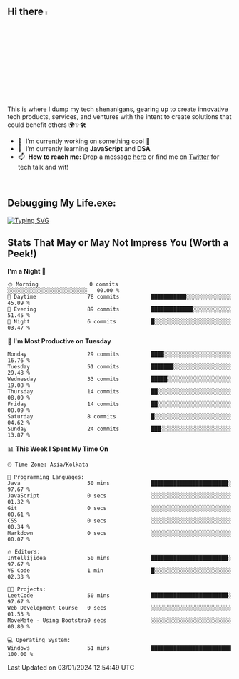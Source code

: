 ## Hi there <a href="#"><img src="https://media.giphy.com/media/hvRJCLFzcasrR4ia7z/giphy.gif" width="5%"></a>

This is where I dump my tech shenanigans, gearing up to create innovative tech products, services, and ventures with the intent to create solutions that could benefit others 🌍✨🛠️

- 🔭 &nbsp;I’m currently working on something cool 🥶
- 🌱 &nbsp;I’m currently learning <strong>JavaScript</strong> and <strong>DSA</strong>
- 📫 &nbsp;<b>How to reach me:</b> Drop a message <a href="mailto:harshilsharma.dev@gmail.com">here</a> or find me on  <a href="https://twitter.com/harshilshrma">Twitter</a> for tech talk and wit!

<br>

## Debugging My Life.exe:

[![Typing SVG](https://readme-typing-svg.demolab.com?font=Poppins&size=60&duration=1800&pause=1200&color=F7F7F7&background=0D1117&center=true&vCenter=true&random=false&width=1920&height=300&lines=1%2F10%3A+Hey+there%2C+I'm+Harshil;2%2F10%3A+Currently+pursuing+B.Tech+in+Computer+Science;3%2F10%3A+Coding+by+day%2C+gaming+by+code's+moonlight;4%2F10%3A+Mastering+skills+for+a+Koenigsegg-fueled+tomorrow;5%2F10%3A+I+excel+in+organized+everything%E2%80%94code%2C+spaces%2C+and+life)](#)







## Stats That May or May Not Impress You (Worth a Peek!)

<!--START_SECTION:waka-->
**I'm a Night 🦉** 

```text
🌞 Morning                0 commits           ░░░░░░░░░░░░░░░░░░░░░░░░░   00.00 % 
🌆 Daytime                78 commits          ███████████░░░░░░░░░░░░░░   45.09 % 
🌃 Evening                89 commits          █████████████░░░░░░░░░░░░   51.45 % 
🌙 Night                  6 commits           █░░░░░░░░░░░░░░░░░░░░░░░░   03.47 % 
```
📅 **I'm Most Productive on Tuesday** 

```text
Monday                   29 commits          ████░░░░░░░░░░░░░░░░░░░░░   16.76 % 
Tuesday                  51 commits          ███████░░░░░░░░░░░░░░░░░░   29.48 % 
Wednesday                33 commits          █████░░░░░░░░░░░░░░░░░░░░   19.08 % 
Thursday                 14 commits          ██░░░░░░░░░░░░░░░░░░░░░░░   08.09 % 
Friday                   14 commits          ██░░░░░░░░░░░░░░░░░░░░░░░   08.09 % 
Saturday                 8 commits           █░░░░░░░░░░░░░░░░░░░░░░░░   04.62 % 
Sunday                   24 commits          ███░░░░░░░░░░░░░░░░░░░░░░   13.87 % 
```


📊 **This Week I Spent My Time On** 

```text
🕑︎ Time Zone: Asia/Kolkata

💬 Programming Languages: 
Java                     50 mins             ████████████████████████░   97.67 % 
JavaScript               0 secs              ░░░░░░░░░░░░░░░░░░░░░░░░░   01.32 % 
Git                      0 secs              ░░░░░░░░░░░░░░░░░░░░░░░░░   00.61 % 
CSS                      0 secs              ░░░░░░░░░░░░░░░░░░░░░░░░░   00.34 % 
Markdown                 0 secs              ░░░░░░░░░░░░░░░░░░░░░░░░░   00.07 % 

🔥 Editors: 
Intellijidea             50 mins             ████████████████████████░   97.67 % 
VS Code                  1 min               █░░░░░░░░░░░░░░░░░░░░░░░░   02.33 % 

🐱‍💻 Projects: 
LeetCode                 50 mins             ████████████████████████░   97.67 % 
Web Development Course   0 secs              ░░░░░░░░░░░░░░░░░░░░░░░░░   01.53 % 
MoveMate - Using Bootstra0 secs              ░░░░░░░░░░░░░░░░░░░░░░░░░   00.80 % 

💻 Operating System: 
Windows                  51 mins             █████████████████████████   100.00 % 
```


 Last Updated on 03/01/2024 12:54:49 UTC
<!--END_SECTION:waka-->

<!--
**harshilshrma/harshilshrma** is a ✨ _special_ ✨ repository because its `README.md` (this file) appears on your GitHub profile.

Here are some ideas to get you started:

- 🔭 I’m currently working on ...
- 🌱 I’m currently learning ...
- 👯 I’m looking to collaborate on ...
- 🤔 I’m looking for help with ...
- 💬 Ask me about ...
- 📫 How to reach me: ...
- 😄 Pronouns: ...
- ⚡ Fun fact: ...
-->
